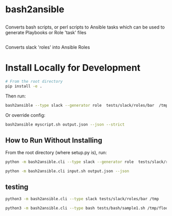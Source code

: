 # bash2ansible

## 
Converts bash scripts, or perl scripts to Ansible tasks which can be used to 
generate Playbooks or Role 'task' files

## 
Converts slack 'roles' into Ansible Roles



# Install Locally for Development
```bash
# From the root directory
pip install -e .
```

Then run:

```bash
bash2ansible --type slack --generator role  tests/slack/roles/bar  /tmp/rolly
```

Or override config:
```bash
bash2ansible myscript.sh output.json --json --strict
```

## How to Run Without Installing

From the root directory (where setup.py is), run:
```bash
python -m bash2ansible.cli --type slack --generator role  tests/slack/roles/bar  /tmp/rolly
```
```bash
python -m bash2ansible.cli input.sh output.json --json
```

## testing
```bash
python3 -m bash2ansible.cli --type slack tests/slack/roles/bar /tmp
```

```bash
python3 -m bash2ansible.cli --type bash tests/bash/sample1.sh /tmp/floob.yaml
```